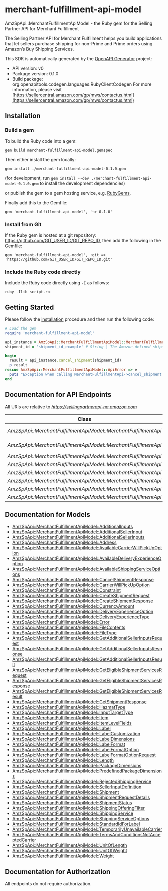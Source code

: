 # merchant-fulfillment-api-model

AmzSpApi::MerchantFulfillmentApiModel - the Ruby gem for the Selling Partner API for Merchant Fulfillment

The Selling Partner API for Merchant Fulfillment helps you build applications that let sellers purchase shipping for non-Prime and Prime orders using Amazon’s Buy Shipping Services.

This SDK is automatically generated by the [OpenAPI Generator](https://openapi-generator.tech) project:

- API version: v0
- Package version: 0.1.0
- Build package: org.openapitools.codegen.languages.RubyClientCodegen
For more information, please visit [https://sellercentral.amazon.com/gp/mws/contactus.html](https://sellercentral.amazon.com/gp/mws/contactus.html)

## Installation

### Build a gem

To build the Ruby code into a gem:

```shell
gem build merchant-fulfillment-api-model.gemspec
```

Then either install the gem locally:

```shell
gem install ./merchant-fulfillment-api-model-0.1.0.gem
```

(for development, run `gem install --dev ./merchant-fulfillment-api-model-0.1.0.gem` to install the development dependencies)

or publish the gem to a gem hosting service, e.g. [RubyGems](https://rubygems.org/).

Finally add this to the Gemfile:

    gem 'merchant-fulfillment-api-model', '~> 0.1.0'

### Install from Git

If the Ruby gem is hosted at a git repository: https://github.com/GIT_USER_ID/GIT_REPO_ID, then add the following in the Gemfile:

    gem 'merchant-fulfillment-api-model', :git => 'https://github.com/GIT_USER_ID/GIT_REPO_ID.git'

### Include the Ruby code directly

Include the Ruby code directly using `-I` as follows:

```shell
ruby -Ilib script.rb
```

## Getting Started

Please follow the [installation](#installation) procedure and then run the following code:

```ruby
# Load the gem
require 'merchant-fulfillment-api-model'

api_instance = AmzSpApi::MerchantFulfillmentApiModel::MerchantFulfillmentApi.new
shipment_id = 'shipment_id_example' # String | The Amazon-defined shipment identifier for the shipment to cancel.

begin
  result = api_instance.cancel_shipment(shipment_id)
  p result
rescue AmzSpApi::MerchantFulfillmentApiModel::ApiError => e
  puts "Exception when calling MerchantFulfillmentApi->cancel_shipment: #{e}"
end

```

## Documentation for API Endpoints

All URIs are relative to *https://sellingpartnerapi-na.amazon.com*

Class | Method | HTTP request | Description
------------ | ------------- | ------------- | -------------
*AmzSpApi::MerchantFulfillmentApiModel::MerchantFulfillmentApi* | [**cancel_shipment**](docs/MerchantFulfillmentApi.md#cancel_shipment) | **DELETE** /mfn/v0/shipments/{shipmentId} | 
*AmzSpApi::MerchantFulfillmentApiModel::MerchantFulfillmentApi* | [**cancel_shipment_old**](docs/MerchantFulfillmentApi.md#cancel_shipment_old) | **PUT** /mfn/v0/shipments/{shipmentId}/cancel | 
*AmzSpApi::MerchantFulfillmentApiModel::MerchantFulfillmentApi* | [**create_shipment**](docs/MerchantFulfillmentApi.md#create_shipment) | **POST** /mfn/v0/shipments | 
*AmzSpApi::MerchantFulfillmentApiModel::MerchantFulfillmentApi* | [**get_additional_seller_inputs**](docs/MerchantFulfillmentApi.md#get_additional_seller_inputs) | **POST** /mfn/v0/additionalSellerInputs | 
*AmzSpApi::MerchantFulfillmentApiModel::MerchantFulfillmentApi* | [**get_additional_seller_inputs_old**](docs/MerchantFulfillmentApi.md#get_additional_seller_inputs_old) | **POST** /mfn/v0/sellerInputs | 
*AmzSpApi::MerchantFulfillmentApiModel::MerchantFulfillmentApi* | [**get_eligible_shipment_services**](docs/MerchantFulfillmentApi.md#get_eligible_shipment_services) | **POST** /mfn/v0/eligibleShippingServices | 
*AmzSpApi::MerchantFulfillmentApiModel::MerchantFulfillmentApi* | [**get_eligible_shipment_services_old**](docs/MerchantFulfillmentApi.md#get_eligible_shipment_services_old) | **POST** /mfn/v0/eligibleServices | 
*AmzSpApi::MerchantFulfillmentApiModel::MerchantFulfillmentApi* | [**get_shipment**](docs/MerchantFulfillmentApi.md#get_shipment) | **GET** /mfn/v0/shipments/{shipmentId} | 


## Documentation for Models

 - [AmzSpApi::MerchantFulfillmentApiModel::AdditionalInputs](docs/AdditionalInputs.md)
 - [AmzSpApi::MerchantFulfillmentApiModel::AdditionalSellerInput](docs/AdditionalSellerInput.md)
 - [AmzSpApi::MerchantFulfillmentApiModel::AdditionalSellerInputs](docs/AdditionalSellerInputs.md)
 - [AmzSpApi::MerchantFulfillmentApiModel::Address](docs/Address.md)
 - [AmzSpApi::MerchantFulfillmentApiModel::AvailableCarrierWillPickUpOption](docs/AvailableCarrierWillPickUpOption.md)
 - [AmzSpApi::MerchantFulfillmentApiModel::AvailableDeliveryExperienceOption](docs/AvailableDeliveryExperienceOption.md)
 - [AmzSpApi::MerchantFulfillmentApiModel::AvailableShippingServiceOptions](docs/AvailableShippingServiceOptions.md)
 - [AmzSpApi::MerchantFulfillmentApiModel::CancelShipmentResponse](docs/CancelShipmentResponse.md)
 - [AmzSpApi::MerchantFulfillmentApiModel::CarrierWillPickUpOption](docs/CarrierWillPickUpOption.md)
 - [AmzSpApi::MerchantFulfillmentApiModel::Constraint](docs/Constraint.md)
 - [AmzSpApi::MerchantFulfillmentApiModel::CreateShipmentRequest](docs/CreateShipmentRequest.md)
 - [AmzSpApi::MerchantFulfillmentApiModel::CreateShipmentResponse](docs/CreateShipmentResponse.md)
 - [AmzSpApi::MerchantFulfillmentApiModel::CurrencyAmount](docs/CurrencyAmount.md)
 - [AmzSpApi::MerchantFulfillmentApiModel::DeliveryExperienceOption](docs/DeliveryExperienceOption.md)
 - [AmzSpApi::MerchantFulfillmentApiModel::DeliveryExperienceType](docs/DeliveryExperienceType.md)
 - [AmzSpApi::MerchantFulfillmentApiModel::Error](docs/Error.md)
 - [AmzSpApi::MerchantFulfillmentApiModel::FileContents](docs/FileContents.md)
 - [AmzSpApi::MerchantFulfillmentApiModel::FileType](docs/FileType.md)
 - [AmzSpApi::MerchantFulfillmentApiModel::GetAdditionalSellerInputsRequest](docs/GetAdditionalSellerInputsRequest.md)
 - [AmzSpApi::MerchantFulfillmentApiModel::GetAdditionalSellerInputsResponse](docs/GetAdditionalSellerInputsResponse.md)
 - [AmzSpApi::MerchantFulfillmentApiModel::GetAdditionalSellerInputsResult](docs/GetAdditionalSellerInputsResult.md)
 - [AmzSpApi::MerchantFulfillmentApiModel::GetEligibleShipmentServicesRequest](docs/GetEligibleShipmentServicesRequest.md)
 - [AmzSpApi::MerchantFulfillmentApiModel::GetEligibleShipmentServicesResponse](docs/GetEligibleShipmentServicesResponse.md)
 - [AmzSpApi::MerchantFulfillmentApiModel::GetEligibleShipmentServicesResult](docs/GetEligibleShipmentServicesResult.md)
 - [AmzSpApi::MerchantFulfillmentApiModel::GetShipmentResponse](docs/GetShipmentResponse.md)
 - [AmzSpApi::MerchantFulfillmentApiModel::HazmatType](docs/HazmatType.md)
 - [AmzSpApi::MerchantFulfillmentApiModel::InputTargetType](docs/InputTargetType.md)
 - [AmzSpApi::MerchantFulfillmentApiModel::Item](docs/Item.md)
 - [AmzSpApi::MerchantFulfillmentApiModel::ItemLevelFields](docs/ItemLevelFields.md)
 - [AmzSpApi::MerchantFulfillmentApiModel::Label](docs/Label.md)
 - [AmzSpApi::MerchantFulfillmentApiModel::LabelCustomization](docs/LabelCustomization.md)
 - [AmzSpApi::MerchantFulfillmentApiModel::LabelDimensions](docs/LabelDimensions.md)
 - [AmzSpApi::MerchantFulfillmentApiModel::LabelFormat](docs/LabelFormat.md)
 - [AmzSpApi::MerchantFulfillmentApiModel::LabelFormatOption](docs/LabelFormatOption.md)
 - [AmzSpApi::MerchantFulfillmentApiModel::LabelFormatOptionRequest](docs/LabelFormatOptionRequest.md)
 - [AmzSpApi::MerchantFulfillmentApiModel::Length](docs/Length.md)
 - [AmzSpApi::MerchantFulfillmentApiModel::PackageDimensions](docs/PackageDimensions.md)
 - [AmzSpApi::MerchantFulfillmentApiModel::PredefinedPackageDimensions](docs/PredefinedPackageDimensions.md)
 - [AmzSpApi::MerchantFulfillmentApiModel::RejectedShippingService](docs/RejectedShippingService.md)
 - [AmzSpApi::MerchantFulfillmentApiModel::SellerInputDefinition](docs/SellerInputDefinition.md)
 - [AmzSpApi::MerchantFulfillmentApiModel::Shipment](docs/Shipment.md)
 - [AmzSpApi::MerchantFulfillmentApiModel::ShipmentRequestDetails](docs/ShipmentRequestDetails.md)
 - [AmzSpApi::MerchantFulfillmentApiModel::ShipmentStatus](docs/ShipmentStatus.md)
 - [AmzSpApi::MerchantFulfillmentApiModel::ShippingOfferingFilter](docs/ShippingOfferingFilter.md)
 - [AmzSpApi::MerchantFulfillmentApiModel::ShippingService](docs/ShippingService.md)
 - [AmzSpApi::MerchantFulfillmentApiModel::ShippingServiceOptions](docs/ShippingServiceOptions.md)
 - [AmzSpApi::MerchantFulfillmentApiModel::StandardIdForLabel](docs/StandardIdForLabel.md)
 - [AmzSpApi::MerchantFulfillmentApiModel::TemporarilyUnavailableCarrier](docs/TemporarilyUnavailableCarrier.md)
 - [AmzSpApi::MerchantFulfillmentApiModel::TermsAndConditionsNotAcceptedCarrier](docs/TermsAndConditionsNotAcceptedCarrier.md)
 - [AmzSpApi::MerchantFulfillmentApiModel::UnitOfLength](docs/UnitOfLength.md)
 - [AmzSpApi::MerchantFulfillmentApiModel::UnitOfWeight](docs/UnitOfWeight.md)
 - [AmzSpApi::MerchantFulfillmentApiModel::Weight](docs/Weight.md)


## Documentation for Authorization

 All endpoints do not require authorization.

